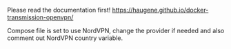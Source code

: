 Please read the documentation first!
https://haugene.github.io/docker-transmission-openvpn/

Compose file is set to use NordVPN, change the provider if needed and also comment out NordVPN country variable.